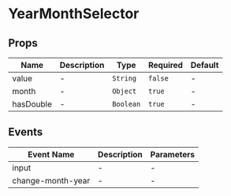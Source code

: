 # YearMonthSelector

## Props

<!-- @vuese:YearMonthSelector:props:start -->

| Name      | Description | Type      | Required | Default |
| --------- | ----------- | --------- | -------- | ------- |
| value     | -           | `String`  | `false`  | -       |
| month     | -           | `Object`  | `true`   | -       |
| hasDouble | -           | `Boolean` | `true`   | -       |

<!-- @vuese:YearMonthSelector:props:end -->

## Events

<!-- @vuese:YearMonthSelector:events:start -->

| Event Name        | Description | Parameters |
| ----------------- | ----------- | ---------- |
| input             | -           | -          |
| change-month-year | -           | -          |

<!-- @vuese:YearMonthSelector:events:end -->
